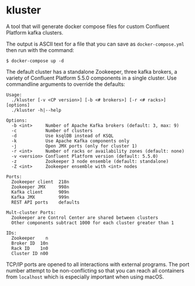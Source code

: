 # kluster

A tool that will generate docker compose files for custom Confluent Platform kafka clusters.

The output is ASCII text for a file that you can save as `docker-compose.yml` then run with the command:

```
$ docker-compose up -d
```

The default cluster has a standalone Zookeeper, three kafka brokers, a variety of Confluent Platform 5.5.0 components in a single cluster. Use commandline arguments to override the defaults:

```
Usage:
  ./kluster [-v <CP version>] [-b <# brokers>] [-r <# racks>] [options]
  ./kluster -h|--help

Options:
  -b <int>     Number of Apache Kafka brokers (default: 3, max: 9)
  -c           Number of clusters
  -d           Use ksqlDB instead of KSQL
  -k           Use Apache Kafka components only
  -j           Open JMX ports (only for cluster 1)
  -r <int>     Number of racks or availability zones (default: none)
  -v <version> Confluent Platform version (default: 5.5.0)
  -z           Zookeeper 3 node ensemble (default: standalone)
  -Z <int>     Zookeeper ensemble with <int> nodes

Ports:
  Zookeeper client  218n
  Zookeeper JMX     998n
  Kafka client      909n
  Kafka JMX         999n
  REST API ports    defaults

Mult-cluster Ports:
  Zookeeper are Control Center are shared between clusters
  Other components subtract 1000 for each cluster greater than 1

IDs:
  Zookeeper    n
  Broker ID  10n
  Rack ID    1n0
  Cluster ID n00
```

TCP/IP ports are opened to all interactions with external programs. The port number attempt to be non-conflicting so that you can reach all containers from `localhost` which is especially important when using macOS.



